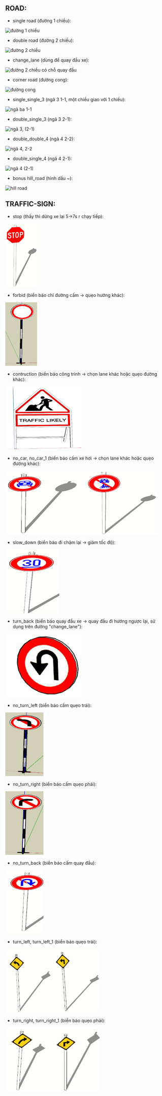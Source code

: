 ROAD:
----

- single road (đường 1 chiều):

![đường 1 chiều](https://3dwarehouse.sketchup.com/warehouse/v1.0/publiccontent/86cc6185-41ac-4a8d-9b7f-eef2f0b46ab3)

- double road (đường 2 chiều):

![đường 2 chiều](https://3dwarehouse.sketchup.com/warehouse/v1.0/publiccontent/60d042d3-c5af-43e8-9ab5-3e7d17fdc5d9)

- change_lane (dùng để quay đầu xe):

![đường 2 chiều có chỗ quay đầu](https://3dwarehouse.sketchup.com/warehouse/v1.0/publiccontent/b340048e-f8c8-4799-9df3-d12da9d10795)

- corner road (đường cong):

![đường cong](https://3dwarehouse.sketchup.com/warehouse/v1.0/publiccontent/79bea779-c695-46db-843a-636003f986d2)

- single_single_3 (ngã 3 1-1, một chiều giao với 1 chiều):

![ngã ba 1-1](https://3dwarehouse.sketchup.com/warehouse/v1.0/publiccontent/cd465168-1170-4796-a54b-94035d964812)

- double_single_3 (ngã 3 2-1):

![ngã 3, (2-1)](https://3dwarehouse.sketchup.com/warehouse/v1.0/publiccontent/a91195bf-ff20-46b6-ab5b-c8a146828b68)

- double_double_4 (ngã 4 2-2):

![ngã 4, 2-2](https://3dwarehouse.sketchup.com/warehouse/v1.0/publiccontent/7d6f9978-ed3b-44a5-b742-e30011dcc72c)

- double_single_4 (ngã 4 2-1):

![ngã 4 (2-1)](https://3dwarehouse.sketchup.com/warehouse/v1.0/publiccontent/e4cbb472-fe2c-47a0-b20d-fe5add619228)

- bonus hill_road (hình dấu ~):

![hill road](https://3dwarehouse.sketchup.com/warehouse/v1.0/publiccontent/c286aa63-e0d4-433a-9eb2-8fe9ce6881a2)

TRAFFIC-SIGN:
------------

- stop (thấy thì dừng xe lại 5->7s r chạy tiếp):
<img src="./Ah_dont_download_this/stop.png" width="100" height="200"/>

- forbid (biển báo chỉ đường cấm -> quẹo hướng khác):
<img src="./Ah_dont_download_this/forbid.png" width="100" height="200"/>

- contruction (biển báo công trình -> chọn lane khác hoặc quẹo đường khác):
<img src="./Ah_dont_download_this/contruction.png" width="240" height="200"/>

- no_car, no_car_1 (biển báo cấm xe hơi -> chọn lane khác hoặc quẹo đường khác):

<img src="./Ah_dont_download_this/no_car.png" width="240" height="200"/><img src="./Ah_dont_download_this/no_car_1.png" width="240" height="200"/>

- slow_down (biển báo đi chậm lại -> giảm tốc độ):
<img src="./Ah_dont_download_this/slow_down.png" width="170" height="200"/>

- turn_back (biển báo quay đầu xe -> quay đầu đi hướng ngược lại, sử dụng trên đường "change_lane"):
<img src="./Ah_dont_download_this/turn_back.png" width="240" height="200"/>

- no_turn_left (biển báo cấm quẹo trái):
<img src="./Ah_dont_download_this/no_turn_left.png" width="120" height="200"/>

- no_turn_right (biển báo cấm quẹo phải):
<img src="./Ah_dont_download_this/no_turn_right.png" width="120" height="200"/>

- no_turn_back (biển báo cấm quay đầu):
<img src="./Ah_dont_download_this/no_turn_back.png" width="120" height="200"/>


- turn_left, turn_left_1 (biển báo quẹo trái):

<img src="./Ah_dont_download_this/turn_left.png" width="150" height="200"/><img src="./Ah_dont_download_this/turn_left_1.png" width="150" height="200"/>

- turn_right, turn_right_1 (biển báo quẹo phải):

<img src="./Ah_dont_download_this/turn_right.png" width="150" height="200"/><img src="./Ah_dont_download_this/turn_right_1.png" width="150" height="200"/>

